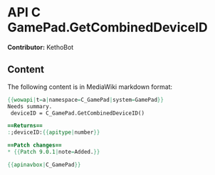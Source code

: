 # API C GamePad.GetCombinedDeviceID

**Contributor:** KethoBot

## Content

The following content is in MediaWiki markdown format:

```mediawiki
{{wowapi|t=a|namespace=C_GamePad|system=GamePad}}
Needs summary.
 deviceID = C_GamePad.GetCombinedDeviceID()

==Returns==
:;deviceID:{{apitype|number}}

==Patch changes==
* {{Patch 9.0.1|note=Added.}}

{{apinavbox|C_GamePad}}
```